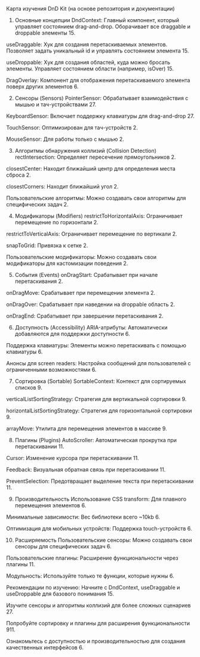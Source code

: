 Карта изучения DnD Kit (на основе репозитория и документации)
1. Основные концепции
DndContext: Главный компонент, который управляет состоянием drag-and-drop. Оборачивает все draggable и droppable элементы 15.

useDraggable: Хук для создания перетаскиваемых элементов. Позволяет задать уникальный id и управлять состоянием элемента 15.

useDroppable: Хук для создания областей, куда можно бросать элементы. Управляет состоянием области (например, isOver) 15.

DragOverlay: Компонент для отображения перетаскиваемого элемента поверх других элементов 6.

2. Сенсоры (Sensors)
PointerSensor: Обрабатывает взаимодействия с мышью и тач-устройствами 27.

KeyboardSensor: Включает поддержку клавиатуры для drag-and-drop 27.

TouchSensor: Оптимизирован для тач-устройств 2.

MouseSensor: Для работы только с мышью 2.

3. Алгоритмы обнаружения коллизий (Collision Detection)
rectIntersection: Определяет пересечение прямоугольников 2.

closestCenter: Находит ближайший центр для определения места сброса 2.

closestCorners: Находит ближайший угол 2.

Пользовательские алгоритмы: Можно создавать свои алгоритмы для специфических задач 2.

4. Модификаторы (Modifiers)
restrictToHorizontalAxis: Ограничивает перемещение по горизонтали 2.

restrictToVerticalAxis: Ограничивает перемещение по вертикали 2.

snapToGrid: Привязка к сетке 2.

Пользовательские модификаторы: Можно создавать свои модификаторы для кастомизации поведения 2.

5. События (Events)
onDragStart: Срабатывает при начале перетаскивания 2.

onDragMove: Срабатывает при перемещении элемента 2.

onDragOver: Срабатывает при наведении на droppable область 2.

onDragEnd: Срабатывает при завершении перетаскивания 2.

6. Доступность (Accessibility)
ARIA-атрибуты: Автоматически добавляются для поддержки доступности 6.

Поддержка клавиатуры: Элементы можно перетаскивать с помощью клавиатуры 6.

Анонсы для screen readers: Настройка сообщений для пользователей с ограниченными возможностями 6.

7. Сортировка (Sortable)
SortableContext: Контекст для сортируемых списков 9.

verticalListSortingStrategy: Стратегия для вертикальной сортировки 9.

horizontalListSortingStrategy: Стратегия для горизонтальной сортировки 9.

arrayMove: Утилита для перемещения элементов в массиве 9.

8. Плагины (Plugins)
AutoScroller: Автоматическая прокрутка при перетаскивании 11.

Cursor: Изменение курсора при перетаскивании 11.

Feedback: Визуальная обратная связь при перетаскивании 11.

PreventSelection: Предотвращает выделение текста при перетаскивании 11.

9. Производительность
Использование CSS transform: Для плавного перемещения элементов 6.

Минимальные зависимости: Вес библиотеки всего ~10kb 6.

Оптимизация для мобильных устройств: Поддержка touch-устройств 6.

10. Расширяемость
Пользовательские сенсоры: Можно создавать свои сенсоры для специфических задач 6.

Пользовательские плагины: Расширение функциональности через плагины 11.

Модульность: Используйте только те функции, которые нужны 6.

Рекомендации по изучению:
Начните с DndContext, useDraggable и useDroppable для базового понимания 15.

Изучите сенсоры и алгоритмы коллизий для более сложных сценариев 27.

Попробуйте сортировку и плагины для расширения функциональности 911.

Ознакомьтесь с доступностью и производительностью для создания качественных интерфейсов 6.